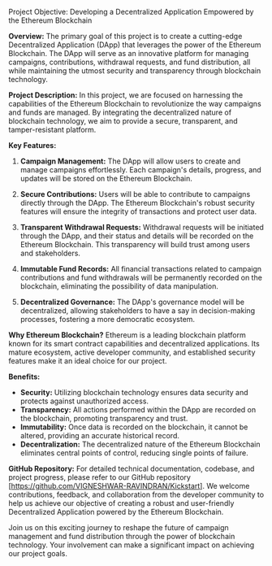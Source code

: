 Project Objective: Developing a Decentralized Application Empowered by the Ethereum Blockchain

**Overview:**
The primary goal of this project is to create a cutting-edge Decentralized Application (DApp) that leverages the power of the Ethereum Blockchain. The DApp will serve as an innovative platform for managing campaigns, contributions, withdrawal requests, and fund distribution, all while maintaining the utmost security and transparency through blockchain technology.

**Project Description:**
In this project, we are focused on harnessing the capabilities of the Ethereum Blockchain to revolutionize the way campaigns and funds are managed. By integrating the decentralized nature of blockchain technology, we aim to provide a secure, transparent, and tamper-resistant platform.

**Key Features:**
1. **Campaign Management:** The DApp will allow users to create and manage campaigns effortlessly. Each campaign's details, progress, and updates will be stored on the Ethereum Blockchain.

2. **Secure Contributions:** Users will be able to contribute to campaigns directly through the DApp. The Ethereum Blockchain's robust security features will ensure the integrity of transactions and protect user data.

3. **Transparent Withdrawal Requests:** Withdrawal requests will be initiated through the DApp, and their status and details will be recorded on the Ethereum Blockchain. This transparency will build trust among users and stakeholders.

4. **Immutable Fund Records:** All financial transactions related to campaign contributions and fund withdrawals will be permanently recorded on the blockchain, eliminating the possibility of data manipulation.

5. **Decentralized Governance:** The DApp's governance model will be decentralized, allowing stakeholders to have a say in decision-making processes, fostering a more democratic ecosystem.

**Why Ethereum Blockchain?**
Ethereum is a leading blockchain platform known for its smart contract capabilities and decentralized applications. Its mature ecosystem, active developer community, and established security features make it an ideal choice for our project.

**Benefits:**
- **Security:** Utilizing blockchain technology ensures data security and protects against unauthorized access.
- **Transparency:** All actions performed within the DApp are recorded on the blockchain, promoting transparency and trust.
- **Immutability:** Once data is recorded on the blockchain, it cannot be altered, providing an accurate historical record.
- **Decentralization:** The decentralized nature of the Ethereum Blockchain eliminates central points of control, reducing single points of failure.

**GitHub Repository:**
For detailed technical documentation, codebase, and project progress, please refer to our GitHub repository [https://github.com/VIGNESHWAR-RAVINDRAN/Kickstart]. We welcome contributions, feedback, and collaboration from the developer community to help us achieve our objective of creating a robust and user-friendly Decentralized Application powered by the Ethereum Blockchain.

Join us on this exciting journey to reshape the future of campaign management and fund distribution through the power of blockchain technology. Your involvement can make a significant impact on achieving our project goals.
